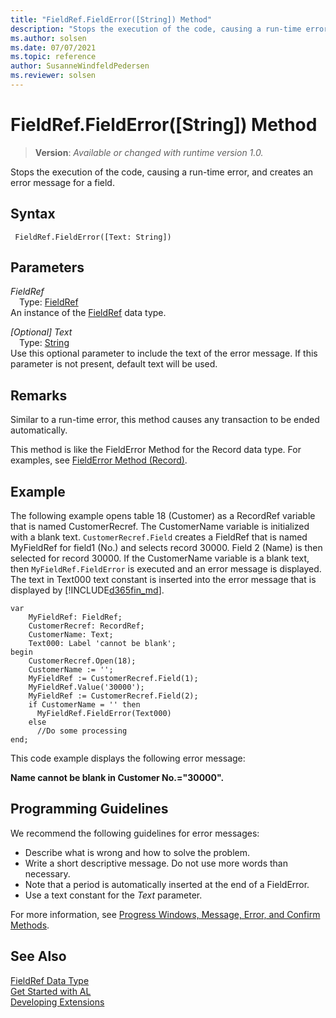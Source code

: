 ```yaml
---
title: "FieldRef.FieldError([String]) Method"
description: "Stops the execution of the code, causing a run-time error, and creates an error message for a field."
ms.author: solsen
ms.date: 07/07/2021
ms.topic: reference
author: SusanneWindfeldPedersen
ms.reviewer: solsen
---
```

[//]: # (START>DO_NOT_EDIT)
[//]: # (IMPORTANT:Do not edit any of the content between here and the END>DO_NOT_EDIT.)
[//]: # (Any modifications should be made in the .xml files in the ModernDev repo.)
# FieldRef.FieldError([String]) Method
> **Version**: _Available or changed with runtime version 1.0._

Stops the execution of the code, causing a run-time error, and creates an error message for a field.


## Syntax
```AL
 FieldRef.FieldError([Text: String])
```
## Parameters
*FieldRef*  
&emsp;Type: [FieldRef](fieldref-data-type.md)  
An instance of the [FieldRef](fieldref-data-type.md) data type.  

*[Optional] Text*  
&emsp;Type: [String](/dynamics365/business-central/dev-itpro/developer/methods-auto/text/text-data-type)  
Use this optional parameter to include the text of the error message. If this parameter is not present, default text will be used.  



[//]: # (IMPORTANT: END>DO_NOT_EDIT)


## Remarks

Similar to a run-time error, this method causes any transaction to be ended automatically.  
  
This method is like the FieldError Method for the Record data type. For examples, see [FieldError Method \(Record\)](../../methods-auto/record/record-fielderror-method.md).  
  
## Example

The following example opens table 18 \(Customer\) as a RecordRef variable that is named CustomerRecref. The CustomerName variable is initialized with a blank text. `CustomerRecref.Field` creates a FieldRef that is named MyFieldRef for field1 \(No.\) and selects record 30000. Field 2 \(Name\) is then selected for record 30000. If the CustomerName variable is a blank text, then `MyFieldRef.FieldError` is executed and an error message is displayed. The text in Text000 text constant is inserted into the error message that is displayed by [!INCLUDE[d365fin_md](../../includes/d365fin_md.md)]. 

```al
var
    MyFieldRef: FieldRef;
    CustomerRecref: RecordRef;
    CustomerName: Text;
    Text000: Label 'cannot be blank';
begin
    CustomerRecref.Open(18);  
    CustomerName := '';  
    MyFieldRef := CustomerRecref.Field(1);  
    MyFieldRef.Value('30000');  
    MyFieldRef := CustomerRecref.Field(2);  
    if CustomerName = '' then  
      MyFieldRef.FieldError(Text000)  
    else  
      //Do some processing  
end;
```  
  
This code example displays the following error message:  
  
**Name cannot be blank in Customer No.="30000".**  
  
## Programming Guidelines

We recommend the following guidelines for error messages:  
  
- Describe what is wrong and how to solve the problem.  
- Write a short descriptive message. Do not use more words than necessary.  
- Note that a period is automatically inserted at the end of a FieldError.  
- Use a text constant for the *Text* parameter.  
  
For more information, see [Progress Windows, Message, Error, and Confirm Methods](../../devenv-progress-windows-message-error-and-confirm-methods.md). 

 
## See Also
[FieldRef Data Type](fieldref-data-type.md)  
[Get Started with AL](../../devenv-get-started.md)  
[Developing Extensions](../../devenv-dev-overview.md)